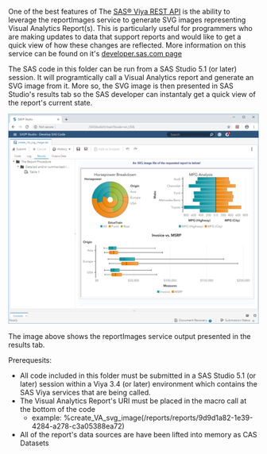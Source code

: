 One of the best features of The [SAS® Viya REST API](https://developer.sas.com/apis/rest/) is the ability to leverage the reportImages service to generate SVG images representing Visual Analytics Report(s).  This is particularly useful for programmers who are making updates to data that support reports and would like to get a quick view of how these changes are reflected.  More information on this service can be found on it's [developer.sas.com page](https://developer.sas.com/apis/rest/Visualization/#report-images)

The SAS code in this folder can be run from a SAS Studio 5.1 (or later) session.  It will programtically call a Visual Analytics report and generate an SVG image from it.  More so, the SVG image is then presented in SAS Studio's results tab so the SAS developer can instantaly get a quick view of the report's current state.

![](./create_VA_svg_image.png)

The image above shows the reportImages service output presented in the results tab.

Prerequesits:

* All code included in this folder must be submitted in a SAS Studio 5.1 (or later) session within a Viya 3.4 (or later) environment which contains the SAS Viya services that are being called. 
* The Visual Analytics Report's URI must be placed in the macro call at the bottom of the code
    * example: %create_VA_svg_image(/reports/reports/9d9d1a82-1e39-4284-a278-c3a05388ea72)
* All of the report's data sources are have been lifted into memory as CAS Datasets

